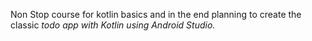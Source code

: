 Non Stop course for kotlin basics and in the end planning to create the classic *todo app with Kotlin using Android Studio.*
